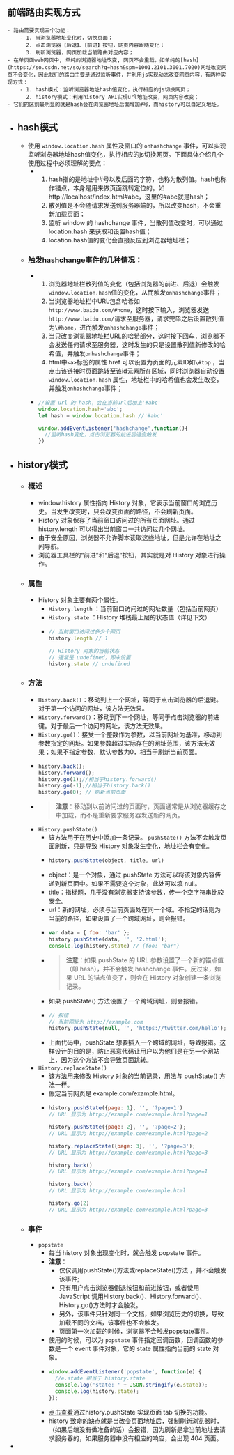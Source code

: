 ## 前端路由实现方式
	- 路由需要实现三个功能：
		- 1. 当浏览器地址变化时，切换页面；
		  2. 点击浏览器【后退】、【前进】按钮，网页内容跟随变化；
		  3. 刷新浏览器，网页加载当前路由对应内容；
	- 在单页面web网页中, 单纯的浏览器地址改变, 网页不会重载，如单纯的[hash](https://so.csdn.net/so/search?q=hash&spm=1001.2101.3001.7020)网址改变网页不会变化，因此我们的路由主要是通过监听事件，并利用js实现动态改变网页内容，有两种实现方式：
		- 1. hash模式：监听浏览器地址hash值变化，执行相应的js切换网页；
		  2. history模式：利用history API实现url地址改变，网页内容改变；
	- 它们的区别最明显的就是hash会在浏览器地址后面增加#号，而history可以自定义地址。
- ## hash模式
	- 使用 `window.location.hash` 属性及窗口的 `onhashchange` 事件，可以实现监听浏览器地址hash值变化，执行相应的js切换网页。下面具体介绍几个使用过程中必须理解的要点：
		- 1. hash指的是地址中#号以及后面的字符，也称为散列值。hash也称作锚点，本身是用来做页面跳转定位的。如http://localhost/index.html#abc，这里的#abc就是hash；
		  2. 散列值是不会随请求发送到服务器端的，所以改变hash，不会重新加载页面；
		  3. 监听 window 的 hashchange 事件，当散列值改变时，可以通过 location.hash 来获取和设置hash值；
		  4. location.hash值的变化会直接反应到浏览器地址栏；
	- ### 触发hashchange事件的几种情况：
		- 1. 浏览器地址栏散列值的变化（包括浏览器的前进、后退）会触发`window.location.hash`值的变化，从而触发`onhashchange`事件；
		  2. 当浏览器地址栏中URL包含哈希如`http://www.baidu.com/#home`，这时按下输入，浏览器发送`http://www.baidu.com/`请求至服务器，请求完毕之后设置散列值为`\#home`，进而触发`onhashchange`事件；
		  3. 当只改变浏览器地址栏URL的哈希部分，这时按下回车，浏览器不会发送任何请求至服务器，这时发生的只是设置散列值新修改的哈希值，并触发`onhashchange`事件；
		  4. html中`<a>`标签的属性 href 可以设置为页面的元素ID如`\#top` ，当点击该链接时页面跳转至该id元素所在区域，同时浏览器自动设置`window.location.hash`  属性，地址栏中的哈希值也会发生改变，并触发`onhashchange`事件；
		- ```js
		  //设置 url 的 hash，会在当前url后加上'#abc'
		  window.location.hash='abc';
		  let hash = window.location.hash //'#abc'
		  
		  window.addEventListener('hashchange',function(){
		  	//监听hash变化，点击浏览器的前进后退会触发
		  })
		  ```
- ## history模式
	- ### 概述
		- window.history 属性指向 History 对象，它表示当前窗口的浏览历史。当发生改变时，只会改变页面的路径，不会刷新页面。
		- History 对象保存了当前窗口访问过的所有页面网址。通过 history.length 可以得出当前窗口一共访问过几个网址。
		- 由于安全原因，浏览器不允许脚本读取这些地址，但是允许在地址之间导航。
		- 浏览器工具栏的“前进”和“后退”按钮，其实就是对 History 对象进行操作。
	- ### 属性
		- History 对象主要有两个属性。
			- `History.length` ：当前窗口访问过的网址数量（包括当前网页）
			- `History.state` ：History 堆栈最上层的状态值（详见下文）
			- ```js
			  // 当前窗口访问过多少个网页
			  history.length // 1
			  
			  // History 对象的当前状态
			  // 通常是 undefined，即未设置
			  history.state // undefined
			  ```
	- ### 方法
		- `History.back()`：移动到上一个网址，等同于点击浏览器的后退键。对于第一个访问的网址，该方法无效果。
		- `History.forward()`：移动到下一个网址，等同于点击浏览器的前进键。对于最后一个访问的网址，该方法无效果。
		- `History.go()`：接受一个整数作为参数，以当前网址为基准，移动到参数指定的网址。如果参数超过实际存在的网址范围，该方法无效果；如果不指定参数，默认参数为0，相当于刷新当前页面。
		- ```js
		  history.back();
		  history.forward();
		  history.go(1);//相当于history.forward()
		  history.go(-1);//相当于history.back()
		  history.go(0); // 刷新当前页面
		  ```
		- > **注意**：移动到以前访问过的页面时，页面通常是从浏览器缓存之中加载，而不是重新要求服务器发送新的网页。
		- `History.pushState()`
			- 该方法用于在历史中添加一条记录。 `pushState()` 方法不会触发页面刷新，只是导致 History 对象发生变化，地址栏会有变化。
			- ```js
			  history.pushState(object, title, url)
			  ```
			- object：是一个对象，通过 pushState 方法可以将该对象内容传递到新页面中。如果不需要这个对象，此处可以填 null。
			- title：指标题，几乎没有浏览器支持该参数，传一个空字符串比较安全。
			- url：新的网址，必须与当前页面处在同一个域。不指定的话则为当前的路径，如果设置了一个跨域网址，则会报错。
			- ```js
			  var data = { foo: 'bar' };
			  history.pushState(data, '', '2.html');
			  console.log(history.state) // {foo: "bar"}
			  ```
			- > **注意**：如果 pushState 的 URL 参数设置了一个新的锚点值（即 hash），并不会触发 hashchange 事件。反过来，如果 URL 的锚点值变了，则会在 History 对象创建一条浏览记录。
			- 如果 pushState() 方法设置了一个跨域网址，则会报错。
			- ```js
			  // 报错
			  // 当前网址为 http://example.com
			  history.pushState(null, '', 'https://twitter.com/hello');
			  ```
			- 上面代码中，pushState 想要插入一个跨域的网址，导致报错。这样设计的目的是，防止恶意代码让用户以为他们是在另一个网站上，因为这个方法不会导致页面跳转。
		- `History.replaceState()`
			- 该方法用来修改 History 对象的当前记录，用法与 pushState() 方法一样。
			- 假定当前网页是 example.com/example.html。
			- ```js
			  history.pushState({page: 1}, '', '?page=1')
			  // URL 显示为 http://example.com/example.html?page=1
			  
			  history.pushState({page: 2}, '', '?page=2');
			  // URL 显示为 http://example.com/example.html?page=2
			  
			  history.replaceState({page: 3}, '', '?page=3');
			  // URL 显示为 http://example.com/example.html?page=3
			  
			  history.back()
			  // URL 显示为 http://example.com/example.html?page=1
			  
			  history.back()
			  // URL 显示为 http://example.com/example.html
			  
			  history.go(2)
			  // URL 显示为 http://example.com/example.html?page=3
			  ```
	- ### 事件
		- `popstate `
			- 每当 history 对象出现变化时，就会触发 popstate 事件。
			- **注意**：
				- 仅仅调用pushState()方法或replaceState()方法 ，并不会触发该事件;
				- 只有用户点击浏览器倒退按钮和前进按钮，或者使用 JavaScript 调用History.back()、History.forward()、History.go()方法时才会触发。
				- 另外，该事件只针对同一个文档，如果浏览历史的切换，导致加载不同的文档，该事件也不会触发。
				- 页面第一次加载的时候，浏览器不会触发popstate事件。
			- 使用的时候，可以为 `popstate` 事件指定回调函数，回调函数的参数是一个 event 事件对象，它的 state 属性指向当前的 state 对象。
			- ```js
			  window.addEventListener('popstate', function(e) {
			  	//e.state 相当于 history.state
			  	console.log('state: ' + JSON.stringify(e.state));
			  	console.log(history.state);
			  });
			  ```
			- [点击查看](https://blog.csdn.net/Charissa2017/article/details/103841476)通过history.pushState 实现页面 tab 切换的功能。
			- history 致命的缺点就是当改变页面地址后，强制刷新浏览器时，（如果后端没有做准备的话）会报错，因为刷新是拿当前地址去请求服务器的，如果服务器中没有相应的响应，会出现 404 页面。
-